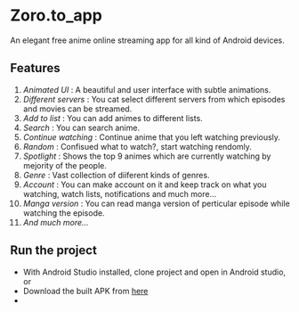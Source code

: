 # Zoro.to_app
An elegant free anime online streaming app for all kind of Android devices.

## Features
1. *Animated UI* : A beautiful and user interface with subtle animations.
2. *Different servers* : You cat select different servers from which episodes and movies can be streamed.
3. *Add to list* : You can add animes to different lists.
4. *Search* : You can search anime.
5. *Continue watching* : Continue anime that you left watching previously.
6. *Random* : Confisued what to watch?, start watching rendomly.
7. *Spotlight* : Shows the top 9 animes which are currently watching by mejority of the people.
8. *Genre* : Vast collection of diiferent kinds of genres.
9. *Account* : You can make account on it and keep track on what you watching, watch lists, notifications and much more...
10. *Manga version* : You can read manga version of perticular episode while watching the episode.
11. *And much more...*


## Run the project
- With Android Studio installed, clone project and open in Android studio, 
or
- Download the built APK from [here](https://github.com/Rushil-Patel-11011/Zoro.to_app/raw/main/Apk/base.apk)
- 
